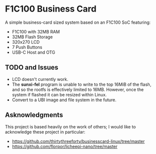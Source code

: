 # F1C100 Business Card

A simple business-card sized system based on an F1C100 SoC featuring:
* F1C100 with 32MB RAM
* 32MB Flash Storage
* 320x270 LCD
* 7 Push Buttons
* USB-C Host and OTG

## TODO and Issues
* LCD doesn't currently work.
* The **sunxi-fel** program is unable to write to the top 16MiB of the flash, and so the rootfs is effectively limited to 16MB. However, once the system if flashed it can be resized within Linux.
* Convert to a UBI image and file system in the future.

## Asknowledgments
This project is based heavily on the work of others; I would like to acknowledge these project in particular:
* https://github.com/thirtythreeforty/businesscard-linux/tree/master
* https://github.com/florpor/licheepi-nano/tree/master
